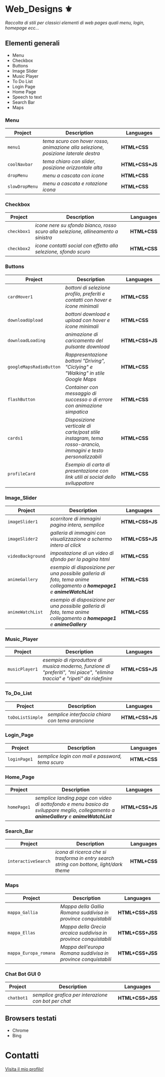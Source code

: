 # Web_Designs ⚜
_Raccolta di stili per classici elementi di web pages quali menu, login, homepage ecc..._
## Elementi generali
* Menu
* Checkbox
* Buttons
* Image Slider
* Music Player
* To Do List
* Login Page
* Home Page
* Speech to text
* Search Bar
* Maps

### Menu
| Project       | Description   | Languages|
| ------------- | ------------- | ------------- | 
| `menu1` | _tema scuro con hover rosso, animazione alla selezione, posizione laterale destra_  | **HTML+CSS**
| `coolNavbar` | _tema chiaro con slider, posizione orizzontale alta_  | **HTML+CSS+JS**|
| `dropMenu` | _menu a cascata con icone_  | **HTML+CSS**|
| `slowDropMenu` | _menu a cascata e rotazione icona_  | **HTML+CSS**|

### Checkbox
| Project       | Description   | Languages|
| ------------- | ------------- | ------------- | 
| `checkbox1` | _icone nere su sfondo bianco, rosso scuro alla selezione, allineamento a sinistra_  | **HTML+CSS**|
| `checkbox2` | _icone contatti social con effetto alla selezione, sfondo scuro_  | **HTML+CSS**|

### Buttons
| Project       | Description   | Languages|
| ------------- | ------------- | ------------- | 
| `cardHover1` | _bottoni di selezione profilo, preferiti e contatti con hover e icone minimali_  | **HTML+CSS**|
| `downloadUpload` | _bottoni download e upload con hover e icone minimali_  | **HTML+CSS**|
| `downloadLoading` | _animazione di caricamento del pulsante download_  | **HTML+CSS+JS**|
| `googleMapsRadioButton` | _Rappresentazione bottoni "Driving", "Ciclying" e "Walking" in stile Google Maps_  | **HTML+CSS**|
| `flashButton` | _Container con messaggio di successo o di errore con animazione simpatica_  | **HTML+CSS**|
| `cards1` | _Disposizione verticale di carte/post stile instagram, tema rosso-arancio, immagini e testo personalizzabili_  | **HTML+CSS**|
| `profileCard` | _Esempio di carta di presentazione con link utili ai social dello sviluppatore_  | **HTML+CSS**|

### Image_Slider
| Project       | Description   | Languages|
| ------------- | ------------- | ------------- | 
| `imageSlider1` | _scorritore di immagini pagina intera, semplice_  | **HTML+CSS+JS**|
| `imageSlider2` | _galleria di immagini con visualizzazione a schermo intero al click_  | **HTML+CSS+JS**|
| `videoBackground` | _impostazione di un video di sfondo per la pagina html_  | **HTML+CSS**|
| `animeGallery` | _esempio di disposizione per una possibile galleria di foto, tema anime collegamento a **homepage1** e **animeWatchList**_  | **HTML+CSS**|
| `animeWatchList` | _esempio di disposizione per una possibile galleria di foto, tema anime collegamento a **homepage1** e **animeGallery**_  | **HTML+CSS**|

### Music_Player
| Project       | Description   | Languages|
| ------------- | ------------- | ------------- | 
| `musicPlayer1` | _esempio di riproduttore di musica moderno, funzione di "preferiti", "mi piace", "elimina traccia" e "ripeti" da ridefinire_  | **HTML+CSS+JS**|

### To_Do_List
| Project       | Description   | Languages|
| ------------- | ------------- | ------------- | 
| `toDoListSimple` | _semplice interfaccia chiara con tema arancione_  | **HTML+CSS+JS**|

### Login_Page
| Project       | Description   | Languages|
| ------------- | ------------- | ------------- | 
| `loginPage1` | _semplice login con mail e password, tema scuro_  | **HTML+CSS**|

### Home_Page
| Project       | Description   | Languages|
| ------------- | ------------- | ------------- | 
| `homePage1` | _semplice landing page con video di sottofondo e menu basico da sviluppare meglio, collegamento a **animeGallery** e **animeWatchList**_  | **HTML+CSS+JS**|

### Search_Bar
| Project       | Description   | Languages|
| ------------- | ------------- | ------------- | 
| `interactiveSearch` | _icona di ricerca che si trasforma in entry search string con bottone, light/dark theme_  | **HTML+CSS**|

### Maps
| Project       | Description   | Languages|
| ------------- | ------------- | ------------- | 
| `mappa_Gallia` | _Mappa della Gallia Romana suddivisa in province conquistabili_  | **HTML+CSS+JSS**|
| `mappa_Ellas` | _Mappa della Grecia arcaica suddivisa in province conquistabili_  | **HTML+CSS+JSS**|
| `mappa_Europa_romana` | _Mappa dell'europa Romana suddivisa in province conquistabili_  | **HTML+CSS+JSS**|

### Chat Bot GUI 0
| Project       | Description   | Languages|
| ------------- | ------------- | ------------- | 
| `chatbot1` | _semplice grafica per interazione con bot per chat_  | **HTML+CSS+JSS**|



## Browsers testati
* Chrome
* Bing

# Contatti

[Visita il mio profilo!](https://github.com/FrancescoCt)
